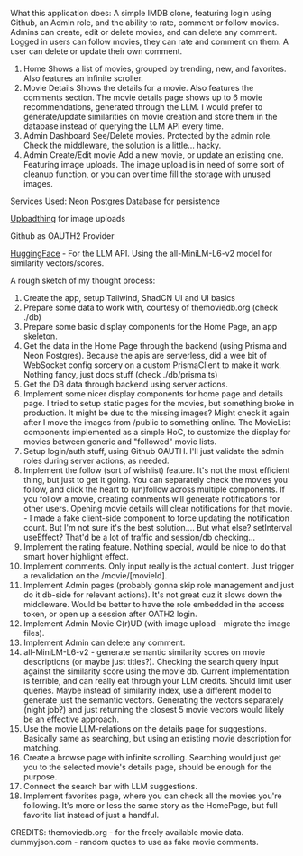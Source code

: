 What this application does:
A simple IMDB clone, featuring login using Github, an Admin role, and the ability to rate, comment or follow movies.
Admins can create, edit or delete movies, and can delete any comment.
Logged in users can follow movies, they can rate and comment on them. A user can delete or update their own comment.

1. Home
   Shows a list of movies, grouped by trending, new, and favorites. Also features an infinite scroller.
2. Movie Details
   Shows the details for a movie. Also features the comments section.
   The movie details page shows up to 6 movie recommendations, generated through the LLM. I would prefer to generate/update similarities on movie creation and store them in the database instead of querying the LLM API every time.
3. Admin Dashboard
   See/Delete movies. Protected by the admin role. Check the middleware, the solution is a little... hacky.
4. Admin Create/Edit movie
   Add a new movie, or update an existing one. Featuring image uploads. The image upload is in need of some sort of cleanup function, or you can over time fill the storage with unused images.

Services Used:
[Neon Postgres](https://console.neon.tech) Database for persistence

[Uploadthing](https://uploadthing.com) for image uploads

Github as OAUTH2 Provider

[HuggingFace](https://huggingface.co/) - For the LLM API. Using the all-MiniLM-L6-v2 model for similarity vectors/scores.

A rough sketch of my thought process:

1.  Create the app, setup Tailwind, ShadCN UI and UI basics
2.  Prepare some data to work with, courtesy of themoviedb.org (check ./db)
3.  Prepare some basic display components for the Home Page, an app skeleton.
4.  Get the data in the Home Page through the backend (using Prisma and Neon Postgres). Because the apis are serverless, did a wee bit of WebSocket config sorcery on a custom PrismaClient to make it work. Nothing fancy, just docs stuff (check ./db/prisma.ts)
5.  Get the DB data through backend using server actions.
6.  Implement some nicer display components for home page and details page. I tried to setup static pages for the movies, but something broke in production. It might be due to the missing images? Might check it again after I move the images from /public to something online. The MovieList components implemented as a simple HoC, to customize the display for movies between generic and "followed" movie lists.
7.  Setup login/auth stuff, using Github OAUTH. I'll just validate the admin roles during server actions, as needed.
8.  Implement the follow (sort of wishlist) feature. It's not the most efficient thing, but just to get it going. You can separately check the movies you follow, and click the heart to (un)follow across multiple components. If you follow a movie, creating comments will generate notifications for other users. Opening movie details will clear notifications for that movie. - I made a fake client-side component to force updating the notification count. But I'm not sure it's the best solution.... But what else? setInterval useEffect? That'd be a lot of traffic and session/db checking...
9.  Implement the rating feature. Nothing special, would be nice to do that smart hover highlight effect.
10. Implement comments. Only input really is the actual content. Just trigger a revalidation on the /movie/\[movieId].
11. Implement Admin pages (probably gonna skip role management and just do it db-side for relevant actions). It's not great cuz it slows down the middleware. Would be better to have the role embedded in the access token, or open up a session after OATH2 login.
12. Implement Admin Movie C(r)UD (with image upload - migrate the image files).
13. Implement Admin can delete any comment.
14. all-MiniLM-L6-v2 - generate semantic similarity scores on movie descriptions (or maybe just titles?). Checking the search query input against the similarity score using the movie db. Current implementation is terrible, and can really eat through your LLM credits. Should limit user queries. Maybe instead of similarity index, use a different model to generate just the
    semantic vectors. Generating the vectors separately (night job?) and just returning the closest 5 movie vectors would likely be an effective approach.
15. Use the movie LLM-relations on the details page for suggestions. Basically same as searching, but using an existing movie description for matching.
16. Create a browse page with infinite scrolling. Searching would just get you to the selected movie's details page, should be enough for the purpose.
17. Connect the search bar with LLM suggestions.
18. Implement favorites page, where you can check all the movies you're following. It's more or less the same story as the HomePage, but full favorite list instead of just a handful.

CREDITS:
themoviedb.org - for the freely available movie data.
dummyjson.com - random quotes to use as fake movie comments.
